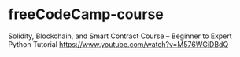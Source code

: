 # freeCodeCamp-course
Solidity, Blockchain, and Smart Contract Course – Beginner to Expert Python Tutorial
https://www.youtube.com/watch?v=M576WGiDBdQ
